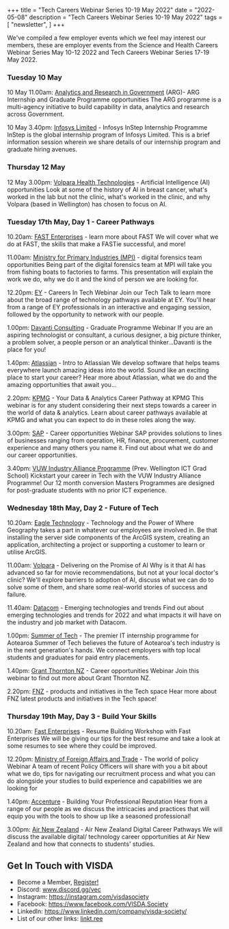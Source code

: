 +++
title = "Tech Careers Webinar Series 10-19 May 2022"
date = "2022-05-08"
description = "Tech Careers Webinar Series 10-19 May 2022"
tags = [
    "newsletter",
]
+++

We've compiled a few employer events which we feel may interest our members, these are employer events from the Science and Health Careers Webinar Series May 10-12 2022 and Tech Careers Webinar Series 17-19 May 2022.

### Tuesday 10 May

10 May 11.00am: [Analytics and Research in Government](https://careerhub.vuw.ac.nz/students/events/Detail/2708222) (ARG)- ARG Internship and Graduate Programme opportunities The ARG programme is a multi-agency initiative to build capability in data, analytics and research across Government.

10 May 3.40pm: [Infosys Limited](https://careerhub.vuw.ac.nz/students/events/Detail/2708697) - Infosys InStep Internship Programme InStep is the global internship program of Infosys Limited. This is a brief information session wherein we share details of our internship program and graduate hiring avenues.

### Thursday 12 May

12 May 3.00pm: [Volpara Health Technologies](https://careerhub.vuw.ac.nz/students/events/Detail/2708702) - Artificial Intelligence (AI) opportunities Look at some of the history of AI in breast cancer, what's worked in the lab but not the clinic, what's worked in the clinic, and why Volpara (based in Wellington) has chosen to focus on AI.

### Tuesday 17th May, Day 1 - Career Pathways

10.20am: [FAST Enterprises](https://careerhub.vuw.ac.nz/students/events/Detail/2708863) - learn more about FAST We will cover what we do at FAST, the skills that make a FASTie successful, and more!

11.00am: [Ministry for Primary Industries (MPI)](https://careerhub.vuw.ac.nz/students/events/Detail/2708862) - digital forensics team opportunities Being part of the digital forensics team at MPI will take you from fishing boats to factories to farms. This presentation will explain the work we do, why we do it and the kind of person we are looking for.

12.20pm: [EY](https://careerhub.vuw.ac.nz/students/events/Detail/2708869) - Careers In Tech Webinar Join our Tech Talk to learn more about the broad range of technology pathways available at EY. You'll hear from a range of EY professionals in an interactive and engaging session, followed by the opportunity to network with our people.

1.00pm: [Davanti Consulting](https://careerhub.vuw.ac.nz/students/events/Detail/2708871) - Graduate Programme Webinar If you are an aspiring technologist or consultant, a curious designer, a big picture thinker, a problem solver, a people person or an analytical thinker...Davanti is the place for you!

1.40pm: [Atlassian](https://careerhub.vuw.ac.nz/students/events/Detail/2708868) - Intro to Atlassian We develop software that helps teams everywhere launch amazing ideas into the world. Sound like an exciting place to start your career? Hear more about Atlassian, what we do and the amazing opportunities that await you...

2.20pm: [KPMG](https://careerhub.vuw.ac.nz/students/events/Detail/2708861) - Your Data & Analytics Career Pathway at KPMG This webinar is for any student considering their next steps towards a career in the world of data & analytics. Learn about career pathways available at KPMG and what you can expect to do in these roles along the way.

3.00pm: [SAP](https://careerhub.vuw.ac.nz/students/events/Detail/2708859) - Career opportunities Webinar SAP provides solutions to lines of businesses ranging from operation, HR, finance, procurement, customer experience and many others you name it. Find out about what we do and our career opportunities.

3.40pm: [VUW Industry Alliance Programme](https://careerhub.vuw.ac.nz/students/events/Detail/2708866) (Prev. Wellington ICT Grad School) Kickstart your career in Tech with the VUW Industry Alliance Programme! Our 12 month conversion Masters Programmes are designed for post-graduate students with no prior ICT experience.

### Wednesday 18th May, Day 2 - Future of Tech

10.20am: [Eagle Technology](https://careerhub.vuw.ac.nz/students/events/Detail/2709056) - Technology and the Power of Where Geography takes a part in whatever our employees are involved in. Be that installing the server side components of the ArcGIS system, creating an application, architecting a project or supporting a customer to learn or utilise ArcGIS.

11.00am: [Volpara](https://careerhub.vuw.ac.nz/students/events/Detail/2709060) - Delivering on the Promise of AI Why is it that AI has advanced so far for movie recommendations, but not at your local doctor's clinic? We'll explore barriers to adoption of AI, discuss what we can do to solve some of them, and share some real-world stories of success and failure.

11.40am: [Datacom](https://careerhub.vuw.ac.nz/students/events/Detail/2709050) - Emerging technologies and trends Find out about emerging technologies and trends for 2022 and what impacts it will have on the industry and job market with Datacom.

1.00pm: [Summer of Tech](https://careerhub.vuw.ac.nz/students/events/Detail/2709052) - The premier IT internship programme for Aotearoa Summer of Tech believes the future of Aotearoa's tech industry is in the next generation's hands. We connect employers with top local students and graduates for paid entry placements.

1.40pm: [Grant Thornton NZ](https://careerhub.vuw.ac.nz/students/events/Detail/2709055) - Career opportunities Webinar Join this webinar to find out more about Grant Thornton NZ.

2.20pm: [FNZ](https://careerhub.vuw.ac.nz/students/events/Detail/2709058) - products and initiatives in the Tech space Hear more about FNZ latest products and initiatives in the Tech space!

### Thursday 19th May, Day 3 - Build Your Skills

10.20am: [Fast Enterprises](https://careerhub.vuw.ac.nz/students/events/Detail/2708865) - Resume Building Workshop with Fast Enterprises We will be giving our tips for the best resume and take a look at some resumes to see where they could be improved.

12.20pm: [Ministry of Foreign Affairs and Trade](https://careerhub.vuw.ac.nz/students/events/Detail/2709068) - The world of policy Webinar A team of recent Policy Officers will share with you a bit about what we do, tips for navigating our recruitment process and what you can do alongside your studies to build experience and capabilities we are looking for

1.40pm: [Accenture](https://careerhub.vuw.ac.nz/students/events/Detail/2709067) - Building Your Professional Reputation Hear from a range of our people as we discuss the intricacies and practices that will equip you with the tools to show up like a seasoned professional!

3.00pm: [Air New Zealand](https://careerhub.vuw.ac.nz/students/events/Detail/2709066) - Air New Zealand Digital Career Pathways We will discuss the available digital/ technology career opportunities at Air New Zealand and how that connects to students' studies.

## Get In Touch with VISDA

- Become a Member, [Register!](https://vuw.qualtrics.com/jfe/form/SV_6D2hjJlY8Hu0hqm?fbclid=IwAR0gSbuVxU-hluLO6WHialiBAA8XTC38SMsovv7a2TSiQfE2yuGNzSj2qYs)
- Discord: www.discord.gg/vec
- Instagram: https://instagram.com/visdasociety
- Facebook: https://www.facebook.com/VISDA.Society
- LinkedIn: https://www.linkedin.com/company/visda-society/
- List of our other links: [linkt.ree](https://linktr.ee/VISDAEvents2022)
